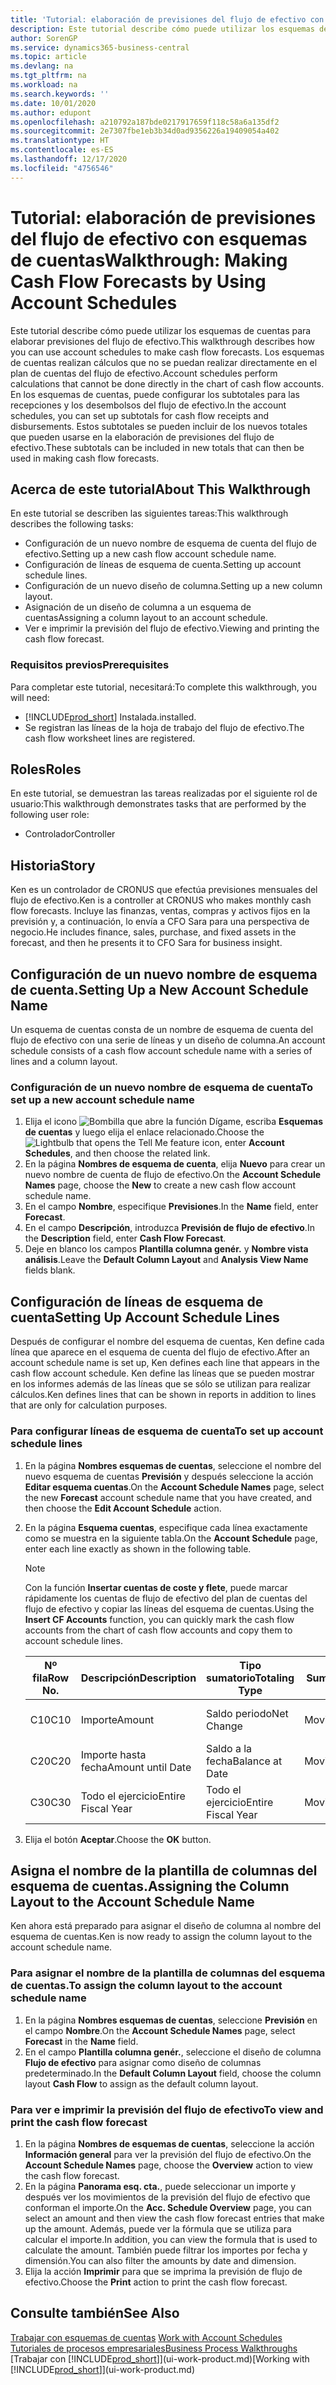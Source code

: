 ```yaml
---
title: 'Tutorial: elaboración de previsiones del flujo de efectivo con esquemas de cuentas | Documentos de Microsoft'
description: Este tutorial describe cómo puede utilizar los esquemas de cuentas para elaborar previsiones del flujo de efectivo. Los esquemas de cuentas realizan cálculos que no se puedan realizar directamente en el plan de cuentas del flujo de efectivo. En los esquemas de cuentas, puede configurar los subtotales para las recepciones y los desembolsos del flujo de efectivo. Estos subtotales se pueden incluir de los nuevos totales que pueden usarse en la elaboración de previsiones del flujo de efectivo.
author: SorenGP
ms.service: dynamics365-business-central
ms.topic: article
ms.devlang: na
ms.tgt_pltfrm: na
ms.workload: na
ms.search.keywords: ''
ms.date: 10/01/2020
ms.author: edupont
ms.openlocfilehash: a210792a187bde0217917659f118c58a6a135df2
ms.sourcegitcommit: 2e7307fbe1eb3b34d0ad9356226a19409054a402
ms.translationtype: HT
ms.contentlocale: es-ES
ms.lasthandoff: 12/17/2020
ms.locfileid: "4756546"
---
```

# <a name="walkthrough-making-cash-flow-forecasts-by-using-account-schedules"></a><span data-ttu-id="9bc38-106">Tutorial: elaboración de previsiones del flujo de efectivo con esquemas de cuentas</span><span class="sxs-lookup"><span data-stu-id="9bc38-106">Walkthrough: Making Cash Flow Forecasts by Using Account Schedules</span></span>
<span data-ttu-id="9bc38-107">Este tutorial describe cómo puede utilizar los esquemas de cuentas para elaborar previsiones del flujo de efectivo.</span><span class="sxs-lookup"><span data-stu-id="9bc38-107">This walkthrough describes how you can use account schedules to make cash flow forecasts.</span></span> <span data-ttu-id="9bc38-108">Los esquemas de cuentas realizan cálculos que no se puedan realizar directamente en el plan de cuentas del flujo de efectivo.</span><span class="sxs-lookup"><span data-stu-id="9bc38-108">Account schedules perform calculations that cannot be done directly in the chart of cash flow accounts.</span></span> <span data-ttu-id="9bc38-109">En los esquemas de cuentas, puede configurar los subtotales para las recepciones y los desembolsos del flujo de efectivo.</span><span class="sxs-lookup"><span data-stu-id="9bc38-109">In the account schedules, you can set up subtotals for cash flow receipts and disbursements.</span></span> <span data-ttu-id="9bc38-110">Estos subtotales se pueden incluir de los nuevos totales que pueden usarse en la elaboración de previsiones del flujo de efectivo.</span><span class="sxs-lookup"><span data-stu-id="9bc38-110">These subtotals can be included in new totals that can then be used in making cash flow forecasts.</span></span>  

## <a name="about-this-walkthrough"></a><span data-ttu-id="9bc38-111">Acerca de este tutorial</span><span class="sxs-lookup"><span data-stu-id="9bc38-111">About This Walkthrough</span></span>  
<span data-ttu-id="9bc38-112">En este tutorial se describen las siguientes tareas:</span><span class="sxs-lookup"><span data-stu-id="9bc38-112">This walkthrough describes the following tasks:</span></span>  

- <span data-ttu-id="9bc38-113">Configuración de un nuevo nombre de esquema de cuenta del flujo de efectivo.</span><span class="sxs-lookup"><span data-stu-id="9bc38-113">Setting up a new cash flow account schedule name.</span></span>  
- <span data-ttu-id="9bc38-114">Configuración de líneas de esquema de cuenta.</span><span class="sxs-lookup"><span data-stu-id="9bc38-114">Setting up account schedule lines.</span></span>  
- <span data-ttu-id="9bc38-115">Configuración de un nuevo diseño de columna.</span><span class="sxs-lookup"><span data-stu-id="9bc38-115">Setting up a new column layout.</span></span>  
- <span data-ttu-id="9bc38-116">Asignación de un diseño de columna a un esquema de cuentas</span><span class="sxs-lookup"><span data-stu-id="9bc38-116">Assigning a column layout to an account schedule.</span></span>  
- <span data-ttu-id="9bc38-117">Ver e imprimir la previsión del flujo de efectivo.</span><span class="sxs-lookup"><span data-stu-id="9bc38-117">Viewing and printing the cash flow forecast.</span></span>  

### <a name="prerequisites"></a><span data-ttu-id="9bc38-118">Requisitos previos</span><span class="sxs-lookup"><span data-stu-id="9bc38-118">Prerequisites</span></span>  
<span data-ttu-id="9bc38-119">Para completar este tutorial, necesitará:</span><span class="sxs-lookup"><span data-stu-id="9bc38-119">To complete this walkthrough, you will need:</span></span>  

- [!INCLUDE[prod_short](includes/prod_short.md)] <span data-ttu-id="9bc38-120">Instalada.</span><span class="sxs-lookup"><span data-stu-id="9bc38-120">installed.</span></span>  
- <span data-ttu-id="9bc38-121">Se registran las líneas de la hoja de trabajo del flujo de efectivo.</span><span class="sxs-lookup"><span data-stu-id="9bc38-121">The cash flow worksheet lines are registered.</span></span>  

## <a name="roles"></a><span data-ttu-id="9bc38-122">Roles</span><span class="sxs-lookup"><span data-stu-id="9bc38-122">Roles</span></span>  
<span data-ttu-id="9bc38-123">En este tutorial, se demuestran las tareas realizadas por el siguiente rol de usuario:</span><span class="sxs-lookup"><span data-stu-id="9bc38-123">This walkthrough demonstrates tasks that are performed by the following user role:</span></span>  

- <span data-ttu-id="9bc38-124">Controlador</span><span class="sxs-lookup"><span data-stu-id="9bc38-124">Controller</span></span>  

## <a name="story"></a><span data-ttu-id="9bc38-125">Historia</span><span class="sxs-lookup"><span data-stu-id="9bc38-125">Story</span></span>  
<span data-ttu-id="9bc38-126">Ken es un controlador de CRONUS que efectúa previsiones mensuales del flujo de efectivo.</span><span class="sxs-lookup"><span data-stu-id="9bc38-126">Ken is a controller at CRONUS who makes monthly cash flow forecasts.</span></span> <span data-ttu-id="9bc38-127">Incluye las finanzas, ventas, compras y activos fijos en la previsión y, a continuación, lo envía a CFO Sara para una perspectiva de negocio.</span><span class="sxs-lookup"><span data-stu-id="9bc38-127">He includes finance, sales, purchase, and fixed assets in the forecast, and then he presents it to CFO Sara for business insight.</span></span>  

## <a name="setting-up-a-new-account-schedule-name"></a><span data-ttu-id="9bc38-128">Configuración de un nuevo nombre de esquema de cuenta.</span><span class="sxs-lookup"><span data-stu-id="9bc38-128">Setting Up a New Account Schedule Name</span></span>  
<span data-ttu-id="9bc38-129">Un esquema de cuentas consta de un nombre de esquema de cuenta del flujo de efectivo con una serie de líneas y un diseño de columna.</span><span class="sxs-lookup"><span data-stu-id="9bc38-129">An account schedule consists of a cash flow account schedule name with a series of lines and a column layout.</span></span>  

### <a name="to-set-up-a-new-account-schedule-name"></a><span data-ttu-id="9bc38-130">Configuración de un nuevo nombre de esquema de cuenta</span><span class="sxs-lookup"><span data-stu-id="9bc38-130">To set up a new account schedule name</span></span>  

1.  <span data-ttu-id="9bc38-131">Elija el icono ![Bombilla que abre la función Dígame](media/ui-search/search_small.png "Dígame qué desea hacer"), escriba **Esquemas de cuentas** y luego elija el enlace relacionado.</span><span class="sxs-lookup"><span data-stu-id="9bc38-131">Choose the ![Lightbulb that opens the Tell Me feature](media/ui-search/search_small.png "Tell me what you want to do") icon, enter **Account Schedules**, and then choose the related link.</span></span>  
2.  <span data-ttu-id="9bc38-132">En la página **Nombres de esquema de cuenta**, elija **Nuevo** para crear un nuevo nombre de cuenta de flujo de efectivo.</span><span class="sxs-lookup"><span data-stu-id="9bc38-132">On the **Account Schedule Names** page, choose the **New** to create a new cash flow account schedule name.</span></span>  
3.  <span data-ttu-id="9bc38-133">En el campo **Nombre**, especifique **Previsiones**.</span><span class="sxs-lookup"><span data-stu-id="9bc38-133">In the **Name** field, enter **Forecast**.</span></span>  
4.  <span data-ttu-id="9bc38-134">En el campo **Descripción**, introduzca **Previsión de flujo de efectivo**.</span><span class="sxs-lookup"><span data-stu-id="9bc38-134">In the **Description** field, enter **Cash Flow Forecast**.</span></span>  
5.  <span data-ttu-id="9bc38-135">Deje en blanco los campos **Plantilla columna genér.** y **Nombre vista análisis**.</span><span class="sxs-lookup"><span data-stu-id="9bc38-135">Leave the **Default Column Layout** and **Analysis View Name** fields blank.</span></span>  

## <a name="setting-up-account-schedule-lines"></a><span data-ttu-id="9bc38-136">Configuración de líneas de esquema de cuenta</span><span class="sxs-lookup"><span data-stu-id="9bc38-136">Setting Up Account Schedule Lines</span></span>  
<span data-ttu-id="9bc38-137">Después de configurar el nombre del esquema de cuentas, Ken define cada línea que aparece en el esquema de cuenta del flujo de efectivo.</span><span class="sxs-lookup"><span data-stu-id="9bc38-137">After an account schedule name is set up, Ken defines each line that appears in the cash flow account schedule.</span></span> <span data-ttu-id="9bc38-138">Ken define las líneas que se pueden mostrar en los informes además de las líneas que se sólo se utilizan para realizar cálculos.</span><span class="sxs-lookup"><span data-stu-id="9bc38-138">Ken defines lines that can be shown in reports in addition to lines that are only for calculation purposes.</span></span>  

### <a name="to-set-up-account-schedule-lines"></a><span data-ttu-id="9bc38-139">Para configurar líneas de esquema de cuenta</span><span class="sxs-lookup"><span data-stu-id="9bc38-139">To set up account schedule lines</span></span>  

1.  <span data-ttu-id="9bc38-140">En la página **Nombres esquemas de cuentas**, seleccione el nombre del nuevo esquema de cuentas **Previsión** y después seleccione la acción **Editar esquema cuentas**.</span><span class="sxs-lookup"><span data-stu-id="9bc38-140">On the **Account Schedule Names** page, select the new **Forecast** account schedule name that you have created, and then choose the **Edit Account Schedule** action.</span></span>  
2.  <span data-ttu-id="9bc38-141">En la página **Esquema cuentas**, especifique cada línea exactamente como se muestra en la siguiente tabla.</span><span class="sxs-lookup"><span data-stu-id="9bc38-141">On the **Account Schedule** page, enter each line exactly as shown in the following table.</span></span>  

    > [!NOTE]  
    >  <span data-ttu-id="9bc38-142">Con la función **Insertar cuentas de coste y flete**, puede marcar rápidamente los cuentas de flujo de efectivo del plan de cuentas del flujo de efectivo y copiar las líneas del esquema de cuentas.</span><span class="sxs-lookup"><span data-stu-id="9bc38-142">Using the **Insert CF Accounts** function, you can quickly mark the cash flow accounts from the chart of cash flow accounts and copy them to account schedule lines.</span></span>  

    |<span data-ttu-id="9bc38-143">Nº fila</span><span class="sxs-lookup"><span data-stu-id="9bc38-143">Row No.</span></span>|<span data-ttu-id="9bc38-144">Descripción</span><span class="sxs-lookup"><span data-stu-id="9bc38-144">Description</span></span>|<span data-ttu-id="9bc38-145">Tipo sumatorio</span><span class="sxs-lookup"><span data-stu-id="9bc38-145">Totaling Type</span></span>|<span data-ttu-id="9bc38-146">Sumatorio</span><span class="sxs-lookup"><span data-stu-id="9bc38-146">Totaling</span></span>|<span data-ttu-id="9bc38-147">Tipo fila</span><span class="sxs-lookup"><span data-stu-id="9bc38-147">Row Type</span></span>|<span data-ttu-id="9bc38-148">Tipo importe</span><span class="sxs-lookup"><span data-stu-id="9bc38-148">Amount Type</span></span>|<span data-ttu-id="9bc38-149">Mostrar</span><span class="sxs-lookup"><span data-stu-id="9bc38-149">Show</span></span>|  
    |-------|-----------|-------------|--------|--------|-----------|----|
    |<span data-ttu-id="9bc38-150">C10</span><span class="sxs-lookup"><span data-stu-id="9bc38-150">C10</span></span>|<span data-ttu-id="9bc38-151">Importe</span><span class="sxs-lookup"><span data-stu-id="9bc38-151">Amount</span></span>|<span data-ttu-id="9bc38-152">Saldo periodo</span><span class="sxs-lookup"><span data-stu-id="9bc38-152">Net Change</span></span>|<span data-ttu-id="9bc38-153">Movimientos</span><span class="sxs-lookup"><span data-stu-id="9bc38-153">Entries</span></span>|<span data-ttu-id="9bc38-154">Importe neto</span><span class="sxs-lookup"><span data-stu-id="9bc38-154">Net Amount</span></span>|<span data-ttu-id="9bc38-155">Siempre</span><span class="sxs-lookup"><span data-stu-id="9bc38-155">Always</span></span>|  
    |<span data-ttu-id="9bc38-156">C20</span><span class="sxs-lookup"><span data-stu-id="9bc38-156">C20</span></span>|<span data-ttu-id="9bc38-157">Importe hasta fecha</span><span class="sxs-lookup"><span data-stu-id="9bc38-157">Amount until Date</span></span>|<span data-ttu-id="9bc38-158">Saldo a la fecha</span><span class="sxs-lookup"><span data-stu-id="9bc38-158">Balance at Date</span></span>|<span data-ttu-id="9bc38-159">Movimientos</span><span class="sxs-lookup"><span data-stu-id="9bc38-159">Entries</span></span>|<span data-ttu-id="9bc38-160">Importe neto</span><span class="sxs-lookup"><span data-stu-id="9bc38-160">Net Amount</span></span>|<span data-ttu-id="9bc38-161">Siempre</span><span class="sxs-lookup"><span data-stu-id="9bc38-161">Always</span></span>|  
    |<span data-ttu-id="9bc38-162">C30</span><span class="sxs-lookup"><span data-stu-id="9bc38-162">C30</span></span>|<span data-ttu-id="9bc38-163">Todo el ejercicio</span><span class="sxs-lookup"><span data-stu-id="9bc38-163">Entire Fiscal Year</span></span>|<span data-ttu-id="9bc38-164">Todo el ejercicio</span><span class="sxs-lookup"><span data-stu-id="9bc38-164">Entire Fiscal Year</span></span>|<span data-ttu-id="9bc38-165">Movimientos</span><span class="sxs-lookup"><span data-stu-id="9bc38-165">Entries</span></span>|<span data-ttu-id="9bc38-166">Importe neto</span><span class="sxs-lookup"><span data-stu-id="9bc38-166">Net Amount</span></span>|<span data-ttu-id="9bc38-167">Siempre</span><span class="sxs-lookup"><span data-stu-id="9bc38-167">Always</span></span>|  

4.  <span data-ttu-id="9bc38-168">Elija el botón **Aceptar**.</span><span class="sxs-lookup"><span data-stu-id="9bc38-168">Choose the **OK** button.</span></span>  

## <a name="assigning-the-column-layout-to-the-account-schedule-name"></a><span data-ttu-id="9bc38-169">Asigna el nombre de la plantilla de columnas del esquema de cuentas.</span><span class="sxs-lookup"><span data-stu-id="9bc38-169">Assigning the Column Layout to the Account Schedule Name</span></span>  
<span data-ttu-id="9bc38-170">Ken ahora está preparado para asignar el diseño de columna al nombre del esquema de cuentas.</span><span class="sxs-lookup"><span data-stu-id="9bc38-170">Ken is now ready to assign the column layout to the account schedule name.</span></span>  

### <a name="to-assign-the-column-layout-to-the-account-schedule-name"></a><span data-ttu-id="9bc38-171">Para asignar el nombre de la plantilla de columnas del esquema de cuentas.</span><span class="sxs-lookup"><span data-stu-id="9bc38-171">To assign the column layout to the account schedule name</span></span>  

1.  <span data-ttu-id="9bc38-172">En la página **Nombres esquemas de cuentas**, seleccione **Previsión** en el campo **Nombre**.</span><span class="sxs-lookup"><span data-stu-id="9bc38-172">On the **Account Schedule Names** page, select **Forecast** in the **Name** field.</span></span>  
2.  <span data-ttu-id="9bc38-173">En el campo **Plantilla columna genér.**, seleccione el diseño de columna **Flujo de efectivo** para asignar como diseño de columnas predeterminado.</span><span class="sxs-lookup"><span data-stu-id="9bc38-173">In the **Default Column Layout** field, choose the column layout **Cash Flow** to assign as the default column layout.</span></span>  

### <a name="to-view-and-print-the-cash-flow-forecast"></a><span data-ttu-id="9bc38-174">Para ver e imprimir la previsión del flujo de efectivo</span><span class="sxs-lookup"><span data-stu-id="9bc38-174">To view and print the cash flow forecast</span></span>  
1.  <span data-ttu-id="9bc38-175">En la página **Nombres de esquemas de cuentas**, seleccione la acción **Información general** para ver la previsión del flujo de efectivo.</span><span class="sxs-lookup"><span data-stu-id="9bc38-175">On the **Account Schedule Names** page, choose the **Overview** action to view the cash flow forecast.</span></span>  
2.  <span data-ttu-id="9bc38-176">En la página **Panorama esq. cta.**, puede seleccionar un importe y después ver los movimientos de la previsión del flujo de efectivo que conforman el importe.</span><span class="sxs-lookup"><span data-stu-id="9bc38-176">On the **Acc. Schedule Overview** page, you can select an amount and then view the cash flow forecast entries that make up the amount.</span></span> <span data-ttu-id="9bc38-177">Además, puede ver la fórmula que se utiliza para calcular el importe.</span><span class="sxs-lookup"><span data-stu-id="9bc38-177">In addition, you can view the formula that is used to calculate the amount.</span></span> <span data-ttu-id="9bc38-178">También puede filtrar los importes por fecha y dimensión.</span><span class="sxs-lookup"><span data-stu-id="9bc38-178">You can also filter the amounts by date and dimension.</span></span>  
3.  <span data-ttu-id="9bc38-179">Elija la acción **Imprimir** para que se imprima la previsión de flujo de efectivo.</span><span class="sxs-lookup"><span data-stu-id="9bc38-179">Choose the **Print** action to print the cash flow forecast.</span></span>  

## <a name="see-also"></a><span data-ttu-id="9bc38-180">Consulte también</span><span class="sxs-lookup"><span data-stu-id="9bc38-180">See Also</span></span>  
 <span data-ttu-id="9bc38-181">[Trabajar con esquemas de cuentas](bi-how-work-account-schedule.md) </span><span class="sxs-lookup"><span data-stu-id="9bc38-181">[Work with Account Schedules](bi-how-work-account-schedule.md) </span></span>  
 [<span data-ttu-id="9bc38-182">Tutoriales de procesos empresariales</span><span class="sxs-lookup"><span data-stu-id="9bc38-182">Business Process Walkthroughs</span></span>](walkthrough-business-process-walkthroughs.md)  
 <span data-ttu-id="9bc38-183">[Trabajar con [!INCLUDE[prod_short](includes/prod_short.md)]](ui-work-product.md)</span><span class="sxs-lookup"><span data-stu-id="9bc38-183">[Working with [!INCLUDE[prod_short](includes/prod_short.md)]](ui-work-product.md)</span></span>
